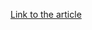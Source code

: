 [Link to the article](https://thehackernews.com/2025/02/bybit-hack-traced-to-safewallet-supply.html)
